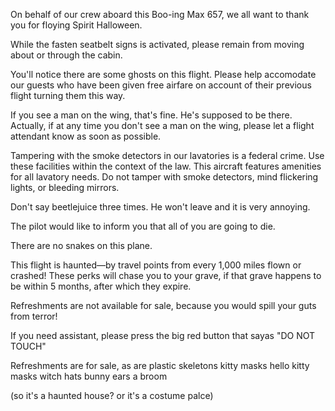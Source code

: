 On behalf of our crew aboard this Boo-ing Max 657, we all want to thank you for floying Spirit Halloween.

While the fasten seatbelt signs is activated, please remain from moving about or through the cabin. 

You'll notice there are some ghosts on this flight. Please help accomodate our guests who have been given free airfare on account of their previous flight turning them this way.

If you see a man on the wing, that's fine. He's supposed to be there. Actually, if at any time you don't see a man on the wing, please let a flight attendant know as soon as possible.

Tampering with the smoke detectors in our lavatories is a federal crime. Use these facilities within the context of the law. This aircraft features amenities for all lavatory needs. Do not tamper with smoke detectors, mind flickering lights, or bleeding mirrors.

Don't say beetlejuice three times. He won't leave and it is very annoying.

The pilot would like to inform you that all of you are going to die.

There are no snakes on this plane.

This flight is haunted—by travel points from every 1,000 miles flown or crashed! These perks will chase you to your grave, if that grave happens to be within 5 months, after which they expire.

Refreshments are not available for sale, because you would spill your guts from terror!

If you need assistant, please press the big red button that sayas "DO NOT TOUCH"

Refreshments are for sale, as are plastic skeletons
kitty masks
hello kitty masks
witch hats
bunny ears
a broom



(so it's a haunted house? or it's a costume palce)
